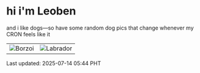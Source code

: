 # hi i'm Leoben

and i like dogs—so have some random dog pics that change whenever my CRON feels like it

|  |  |
|--------|----------|
| ![Borzoi](https://random-dog-vercel.vercel.app/api/random-borzoi?v=1752443093) | ![Labrador](https://random-dog-vercel.vercel.app/api/random-labrador?v=1752443093) |

Last updated: 2025-07-14 05:44 PHT
